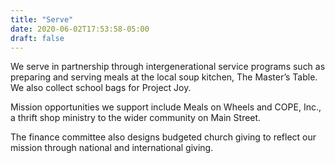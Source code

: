 ```yaml
---
title: "Serve"
date: 2020-06-02T17:53:58-05:00
draft: false
---
```

We serve in partnership through intergenerational service programs such as preparing and serving meals at the local soup kitchen, The Master’s Table. We also collect school bags for Project Joy.

Mission opportunities we support include Meals on Wheels and COPE, Inc., a thrift shop ministry to the wider community on Main Street.

The finance committee also designs budgeted church giving to reflect our mission through national and international giving. 
